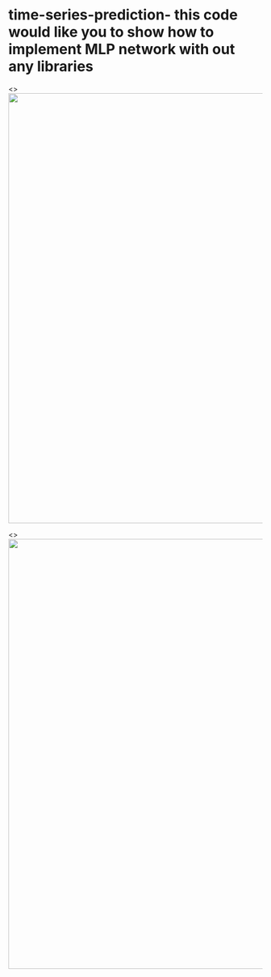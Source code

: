 # time-series-prediction- this code would like you to show how to implement MLP network with out any libraries

<p>
   <>
   <img width="850" src="https://github.com/alirezalti/time-series-prediction-/blob/main/result%20of%20basis%20ann.png"></a>
</p
   
<p>
   <>
   <img width="850" src="https://github.com/alirezalti/time-series-prediction-/blob/main/result%20of%20basic%20ann_2.png"></a>
   
</p  
   
